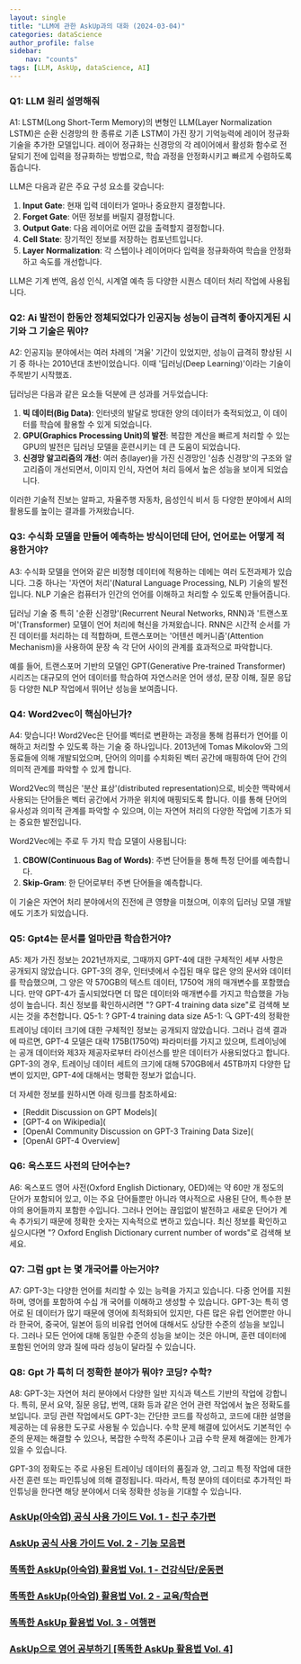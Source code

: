 ```yaml
---
layout: single
title: "LLM에 관한 AskUp과의 대화 (2024-03-04)"
categories: dataScience
author_profile: false
sidebar:
    nav: "counts"
tags: [LLM, AskUp, dataScience, AI]
---
```


### Q1: LLM 원리 설명해줘
A1: LSTM(Long Short-Term Memory)의 변형인 LLM(Layer Normalization LSTM)은 순환 신경망의 한 종류로 기존 LSTM이 가진 장기 기억능력에 레이어 정규화 기술을 추가한 모델입니다. 레이어 정규화는 신경망의 각 레이어에서 활성화 함수로 전달되기 전에 입력을 정규화하는 방법으로, 학습 과정을 안정화시키고 빠르게 수렴하도록 돕습니다.

LLM은 다음과 같은 주요 구성 요소를 갖습니다:

1. **Input Gate**: 현재 입력 데이터가 얼마나 중요한지 결정합니다.
2. **Forget Gate**: 어떤 정보를 버릴지 결정합니다.
3. **Output Gate**: 다음 레이어로 어떤 값을 출력할지 결정합니다.
4. **Cell State**: 장기적인 정보를 저장하는 컴포넌트입니다.
5. **Layer Normalization**: 각 스텝이나 레이어마다 입력을 정규화하여 학습을 안정화하고 속도를 개선합니다.

LLM은 기계 번역, 음성 인식, 시계열 예측 등 다양한 시퀀스 데이터 처리 작업에 사용됩니다.

### Q2: Ai 발전이 한동안 정체되었다가 인공지능 성능이 급격히 좋아지게된 시기와 그 기술은 뭐야?
A2: 인공지능 분야에서는 여러 차례의 '겨울' 기간이 있었지만, 성능이 급격히 향상된 시기 중 하나는 2010년대 초반이었습니다. 이때 '딥러닝(Deep Learning)'이라는 기술이 주목받기 시작했죠.

딥러닝은 다음과 같은 요소들 덕분에 큰 성과를 거두었습니다:

1. **빅 데이터(Big Data)**: 인터넷의 발달로 방대한 양의 데이터가 축적되었고, 이 데이터를 학습에 활용할 수 있게 되었습니다.
2. **GPU(Graphics Processing Unit)의 발전**: 복잡한 계산을 빠르게 처리할 수 있는 GPU의 발전은 딥러닝 모델을 훈련시키는 데 큰 도움이 되었습니다.
3. **신경망 알고리즘의 개선**: 여러 층(layer)을 가진 신경망인 '심층 신경망'의 구조와 알고리즘이 개선되면서, 이미지 인식, 자연어 처리 등에서 높은 성능을 보이게 되었습니다.

이러한 기술적 진보는 알파고, 자율주행 자동차, 음성인식 비서 등 다양한 분야에서 AI의 활용도를 높이는 결과를 가져왔습니다.

### Q3: 수식화 모델을 만들어 예측하는 방식이던데 단어, 언어로는 어떻게 적용한거야?
A3: 수식화 모델을 언어와 같은 비정형 데이터에 적용하는 데에는 여러 도전과제가 있습니다. 그중 하나는 '자연어 처리'(Natural Language Processing, NLP) 기술의 발전입니다. NLP 기술은 컴퓨터가 인간의 언어를 이해하고 처리할 수 있도록 만들어줍니다.

딥러닝 기술 중 특히 '순환 신경망'(Recurrent Neural Networks, RNN)과 '트랜스포머'(Transformer) 모델이 언어 처리에 혁신을 가져왔습니다. RNN은 시간적 순서를 가진 데이터를 처리하는 데 적합하며, 트랜스포머는 '어텐션 메커니즘'(Attention Mechanism)을 사용하여 문장 속 각 단어 사이의 관계를 효과적으로 파악합니다.

예를 들어, 트랜스포머 기반의 모델인 GPT(Generative Pre-trained Transformer) 시리즈는 대규모의 언어 데이터를 학습하여 자연스러운 언어 생성, 문장 이해, 질문 응답 등 다양한 NLP 작업에서 뛰어난 성능을 보여줍니다.

### Q4: Word2vec이 핵심아닌가?
A4: 맞습니다! Word2Vec은 단어를 벡터로 변환하는 과정을 통해 컴퓨터가 언어를 이해하고 처리할 수 있도록 하는 기술 중 하나입니다. 2013년에 Tomas Mikolov와 그의 동료들에 의해 개발되었으며, 단어의 의미를 수치화된 벡터 공간에 매핑하여 단어 간의 의미적 관계를 파악할 수 있게 합니다.

Word2Vec의 핵심은 '분산 표상'(distributed representation)으로, 비슷한 맥락에서 사용되는 단어들은 벡터 공간에서 가까운 위치에 매핑되도록 합니다. 이를 통해 단어의 유사성과 의미적 관계를 파악할 수 있으며, 이는 자연어 처리의 다양한 작업에 기초가 되는 중요한 발전입니다.

Word2Vec에는 주로 두 가지 학습 모델이 사용됩니다:

1. **CBOW(Continuous Bag of Words)**: 주변 단어들을 통해 특정 단어를 예측합니다.
2. **Skip-Gram**: 한 단어로부터 주변 단어들을 예측합니다.

이 기술은 자연어 처리 분야에서의 진전에 큰 영향을 미쳤으며, 이후의 딥러닝 모델 개발에도 기초가 되었습니다.

### Q5: Gpt4는 문서를 얼마만큼 학습한거야?
A5: 제가 가진 정보는 2021년까지로, 그때까지 GPT-4에 대한 구체적인 세부 사항은 공개되지 않았습니다. GPT-3의 경우, 인터넷에서 수집된 매우 많은 양의 문서와 데이터를 학습했으며, 그 양은 약 570GB의 텍스트 데이터, 1750억 개의 매개변수를 포함했습니다. 만약 GPT-4가 출시되었다면 더 많은 데이터와 매개변수를 가지고 학습했을 가능성이 높습니다. 최신 정보를 확인하시려면 "?  GPT-4 training data size"로 검색해 보시는 것을 추천합니다.
Q5-1: ?  GPT-4 training data size
A5-1: 🔍 GPT-4의 정확한 트레이닝 데이터 크기에 대한 구체적인 정보는 공개되지 않았습니다. 그러나 검색 결과에 따르면, GPT-4 모델은 대략 175B(1750억) 파라미터를 가지고 있으며, 트레이닝에는 공개 데이터와 제3자 제공자로부터 라이선스를 받은 데이터가 사용되었다고 합니다. GPT-3의 경우, 트레이닝 데이터 세트의 크기에 대해 570GB에서 45TB까지 다양한 답변이 있지만, GPT-4에 대해서는 명확한 정보가 없습니다.

더 자세한 정보를 원하시면 아래 링크를 참조하세요:
- [Reddit Discussion on GPT Models](
- [GPT-4 on Wikipedia](
- [OpenAI Community Discussion on GPT-3 Training Data Size](
- [OpenAI GPT-4 Overview]

### Q6: 옥스포드 사전의 단어수는?
A6: 옥스포드 영어 사전(Oxford English Dictionary, OED)에는 약 60만 개 정도의 단어가 포함되어 있고, 이는 주요 단어들뿐만 아니라 역사적으로 사용된 단어, 특수한 분야의 용어들까지 포함한 수입니다. 그러나 언어는 끊임없이 발전하고 새로운 단어가 계속 추가되기 때문에 정확한 숫자는 지속적으로 변하고 있습니다. 최신 정보를 확인하고 싶으시다면 "?  Oxford English Dictionary current number of words"로 검색해 보세요.

### Q7: 그럼 gpt 는 몇 개국어를 아는거야?
A7: GPT-3는 다양한 언어를 처리할 수 있는 능력을 가지고 있습니다. 다중 언어를 지원하며, 영어를 포함하여 수십 개 국어를 이해하고 생성할 수 있습니다. GPT-3는 특히 영어로 된 데이터가 많기 때문에 영어에 최적화되어 있지만, 다른 많은 유럽 언어뿐만 아니라 한국어, 중국어, 일본어 등의 비유럽 언어에 대해서도 상당한 수준의 성능을 보입니다. 그러나 모든 언어에 대해 동일한 수준의 성능을 보이는 것은 아니며, 훈련 데이터에 포함된 언어의 양과 질에 따라 성능이 달라질 수 있습니다.

### Q8: Gpt 가 특히 더 정확한 분야가 뭐야? 코딩? 수학?
A8: GPT-3는 자연어 처리 분야에서 다양한 일반 지식과 텍스트 기반의 작업에 강합니다. 특히, 문서 요약, 질문 응답, 번역, 대화 등과 같은 언어 관련 작업에서 높은 정확도를 보입니다. 코딩 관련 작업에서도 GPT-3는 간단한 코드를 작성하고, 코드에 대한 설명을 제공하는 데 유용한 도구로 사용될 수 있습니다. 수학 문제 해결에 있어서도 기본적인 수준의 문제는 해결할 수 있으나, 복잡한 수학적 추론이나 고급 수학 문제 해결에는 한계가 있을 수 있습니다.

GPT-3의 정확도는 주로 사용된 트레이닝 데이터의 품질과 양, 그리고 특정 작업에 대한 사전 훈련 또는 파인튜닝에 의해 결정됩니다. 따라서, 특정 분야의 데이터로 추가적인 파인튜닝을 한다면 해당 분야에서 더욱 정확한 성능을 기대할 수 있습니다.

### [AskUp(아숙업) 공식 사용 가이드 Vol. 1 - 친구 추가편](https://www.content.upstage.ai/blog/insight/how-to-use-ai-chatbot-askup-1)

### [AskUp 공식 사용 가이드 Vol. 2 - 기능 모음편](https://www.content.upstage.ai/blog/insight/how-to-use-ai-chatbot-askup-2)

### [똑똑한 AskUp(아숙업) 활용법 Vol. 1 - 건강식단/운동편](https://www.content.upstage.ai/blog/insight/askup-use-case-health)

### [똑똑한 AskUp(아숙업) 활용법 Vol. 2 - 교육/학습편](https://www.content.upstage.ai/blog/insight/askup-use-case-education)

### [똑똑한 AskUp 활용법 Vol. 3 - 여행편](https://www.content.upstage.ai/blog/insight/askup-use-case-travel)

### [AskUp으로 영어 공부하기 [똑똑한 AskUp 활용법 Vol. 4]](https://www.content.upstage.ai/blog/insight/askup-use-case-learn-english)